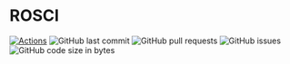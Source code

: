 # ROSCI
[![Actions](https://github.com/WELLMAX357/ROSCI/actions/workflows/actions.yaml/badge.svg)](https://github.com/WELLMAX357/ROSCI/actions/workflows/actions.yaml)
![GitHub last commit](https://img.shields.io/github/last-commit/WELLMAX357/ROSCI)
![GitHub pull requests](https://img.shields.io/github/issues-pr/WELLMAX357/ROSCI)
![GitHub issues](https://img.shields.io/github/issues/WELLMAX357/ROSCI)
![GitHub code size in bytes](https://img.shields.io/github/languages/code-size/WELLMAX357/ROSCI)
